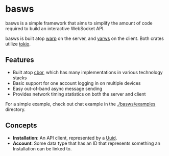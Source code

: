 # basws

basws is a simple framework that aims to simplify the amount of code required to build an interactive WebSocket API.

basws is built atop [warp](https://github.com/seanmonstar/warp) on the server, and [yarws](https://github.com/ianic/yarws) on the client. Both crates utilize [tokio](https://tokio.rs/).

## Features

- Built atop [cbor](https://cbor.io/), which has many implementations in various technology stacks
- Basic support for one account logging in on multiple devices
- Easy out-of-band async message sending
- Provides network timing statistics on both the server and client

For a simple example, check out chat example in the [./basws/examples](basws/examples) directory.

## Concepts

- **Installation**: An API client, represented by a [Uuid](https://en.wikipedia.org/wiki/Universally_unique_identifier).
- **Account**: Some data type that has an ID that represents something an Installation can be linked to.
